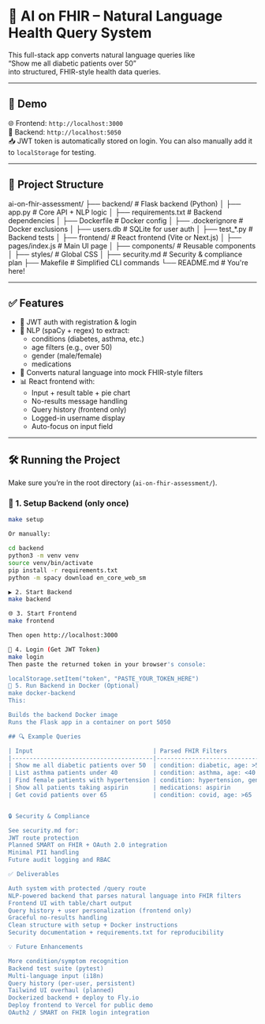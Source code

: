 # 🧠 AI on FHIR – Natural Language Health Query System

This full-stack app converts natural language queries like  
“Show me all diabetic patients over 50”  
into structured, FHIR-style health data queries.

---

## 🚀 Demo

🌐 Frontend: `http://localhost:3000`  
🔐 Backend: `http://localhost:5050`  
📥 JWT token is automatically stored on login. You can also manually add it to `localStorage` for testing.

---

## 📂 Project Structure

ai-on-fhir-assessment/
├── backend/               # Flask backend (Python)
│   ├── app.py             # Core API + NLP logic
│   ├── requirements.txt   # Backend dependencies
│   ├── Dockerfile         # Docker config
│   ├── .dockerignore      # Docker exclusions
│   ├── users.db           # SQLite for user auth
│   ├── test_*.py          # Backend tests
│
├── frontend/              # React frontend (Vite or Next.js)
│   ├── pages/index.js     # Main UI page
│   ├── components/        # Reusable components
│   ├── styles/            # Global CSS
│
├── security.md            # Security & compliance plan
├── Makefile               # Simplified CLI commands
└── README.md              # You're here!

---

## ✅ Features

- 🔐 JWT auth with registration & login  
- 🧠 NLP (spaCy + regex) to extract:
  - conditions (diabetes, asthma, etc.)
  - age filters (e.g., over 50)
  - gender (male/female)
  - medications  
- 🔄 Converts natural language into mock FHIR-style filters  
- 📊 React frontend with:
  - Input + result table + pie chart
  - No-results message handling
  - Query history (frontend only)
  - Logged-in username display
  - Auto-focus on input field  

---

## 🛠️ Running the Project

Make sure you’re in the root directory (`ai-on-fhir-assessment/`).

### 🔧 1. Setup Backend (only once)

```bash
make setup

Or manually:

cd backend
python3 -m venv venv
source venv/bin/activate
pip install -r requirements.txt
python -m spacy download en_core_web_sm

▶️ 2. Start Backend
make backend

🌐 3. Start Frontend
make frontend

Then open http://localhost:3000

🔐 4. Login (Get JWT Token)
make login
Then paste the returned token in your browser's console:

localStorage.setItem("token", "PASTE_YOUR_TOKEN_HERE")
🐳 5. Run Backend in Docker (Optional)
make docker-backend
This:

Builds the backend Docker image
Runs the Flask app in a container on port 5050

## 🔍 Example Queries

| Input                                  | Parsed FHIR Filters                     |
|----------------------------------------|------------------------------------------|
| Show me all diabetic patients over 50  | condition: diabetic, age: >50            |
| List asthma patients under 40          | condition: asthma, age: <40              |
| Find female patients with hypertension | condition: hypertension, gender: female  |
| Show all patients taking aspirin       | medications: aspirin                     |
| Get covid patients over 65             | condition: covid, age: >65               |


🔒 Security & Compliance

See security.md for:
JWT route protection
Planned SMART on FHIR + OAuth 2.0 integration
Minimal PII handling
Future audit logging and RBAC

✅ Deliverables

Auth system with protected /query route
NLP-powered backend that parses natural language into FHIR filters
Frontend UI with table/chart output
Query history + user personalization (frontend only)
Graceful no-results handling
Clean structure with setup + Docker instructions
Security documentation + requirements.txt for reproducibility

💡 Future Enhancements

More condition/symptom recognition
Backend test suite (pytest)
Multi-language input (i18n)
Query history (per-user, persistent)
Tailwind UI overhaul (planned)
Dockerized backend + deploy to Fly.io
Deploy frontend to Vercel for public demo
OAuth2 / SMART on FHIR login integration
